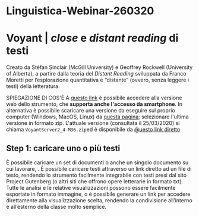 # Linguistica-Webinar-260320

# Voyant | *close* e *distant reading* di testi
Creato da Stéfan Sinclair (McGill University) e Geoffrey Rockwell (University of Alberta), a partire dalla teoria del *Distant Reading* sviluppata da Franco Moretti per l’esplorazione quantitativa e “distante” (ovvero, senza leggere i testi) della letteratura.

SPIEGAZIONE DI COS'È
A [questo link](https://www.voyant-tools.org/) è possibile accedere alla versione web dello strumento, che **supporta anche l'accesso da smartphone**. In alternativa è possibile scaricare una versione da eseguire sul proprio computer (Windows, MacOS, Linux) da [questa pagina](https://github.com/sgsinclair/VoyantServer/releases); selezionare l'ultima versione in formato zip. L'attuale versione (consultata il 25/03/2020) si chiama `VoyantServer2_4-M36.zip`ed è disponibile da [@uesto link diretto](https://github.com/sgsinclair/VoyantServer/releases/download/2.4.0-M36/VoyantServer2_4-M36.zip)

## Step 1: caricare uno o più testi
È possibile caricare un set di documenti o anche un singolo documento su cui lavorare, . È possibile caricare testi attraverso un link diretto ad un file di testo, rendendo lo strumento facilmente integrabile con testi presi dal sito Project Gutenberg (o altri siti che offrono opere letterarie in formato txt).
Tutte le analisi e le relative visualizzazioni possono essere facilmente esportate in formato immagine, o è possibile generare un link per accedere direttamente alla visualizzazione scelta, rendendo la condivisione all’interno e all’esterno della classe molto semplice.
